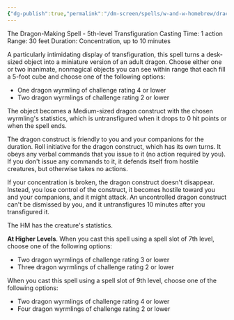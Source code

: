 ```yaml
---
{"dg-publish":true,"permalink":"/dm-screen/spells/w-and-w-homebrew/draconifors/"}
---
```


The Dragon-Making Spell - 5th-level Transfiguration
Casting Time: 1 action
Range: 30 feet
Duration: Concentration, up to 10 minutes

A particularly intimidating display of transfiguration, this spell turns a desk-sized object into a miniature version of an adult dragon. Choose either one or two inanimate, nonmagical objects you can see within range that each fill a 5-foot cube and choose one of the following options:

- One dragon wyrmling of challenge rating 4 or lower
- Two dragon wyrmlings of challenge rating 2 or lower

The object becomes a Medium-sized dragon construct with the chosen wyrmling's statistics, which is untransfigured when it drops to 0 hit points or when the spell ends.

The dragon construct is friendly to you and your companions for the duration. Roll initiative for the dragon construct, which has its own turns. It obeys any verbal commands that you issue to it (no action required by you). If you don't issue any commands to it, it defends itself from hostile creatures, but otherwise takes no actions.

If your concentration is broken, the dragon construct doesn't disappear. Instead, you lose control of the construct, it becomes hostile toward you and your companions, and it might attack. An uncontrolled dragon construct can't be dismissed by you, and it untransfigures 10 minutes after you
transfigured it.

The HM has the creature's statistics.

**At Higher Levels**. When you cast this spell using a spell slot of 7th level, choose one of the following options:
- Two dragon wyrmlings of challenge rating 3 or lower
- Three dragon wyrmlings of challenge rating 2 or lower

When you cast this spell using a spell slot of 9th level, choose one of the following options:
- Two dragon wyrmlings of challenge rating 4 or lower
- Four dragon wyrmlings of challenge rating 2 or lower